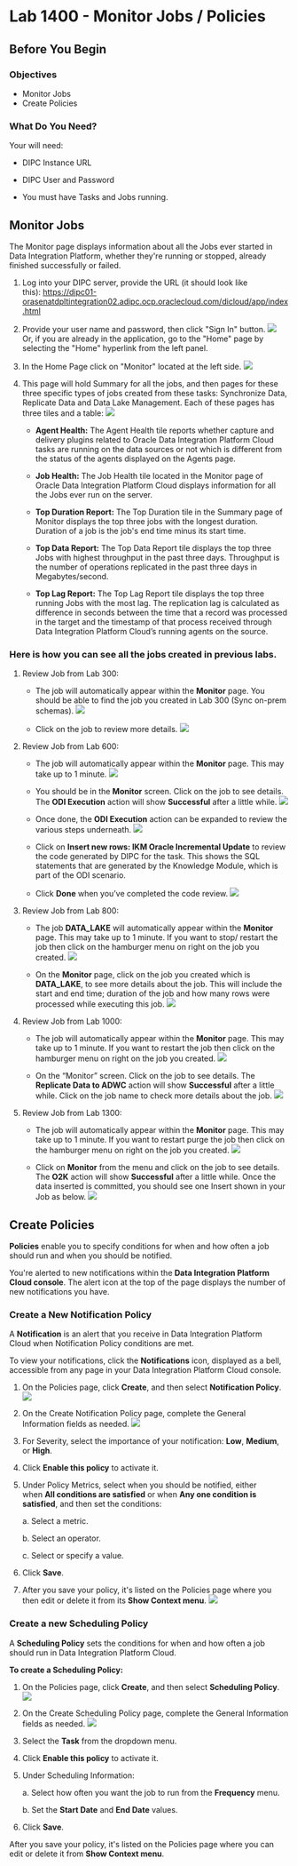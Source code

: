 # Lab 1400 - Monitor Jobs / Policies

Before You Begin
----------------

### Objectives

-   Monitor Jobs
-   Create Policies

### What Do You Need?

Your will need:

-   DIPC Instance URL

-   DIPC User and Password

-   You must have Tasks and Jobs running.

## Monitor Jobs


The Monitor page displays information about all the Jobs ever started in
Data Integration Platform, whether they\'re running or stopped, already
finished successfully or failed.


1.  Log into your DIPC server, provide the URL (it should look like
    this): https://dipc01-orasenatdpltintegration02.adipc.ocp.oraclecloud.com/dicloud/app/index.html

2.  Provide your user name and password, then click \"Sign In\" button.
    ![](images/1400/image1100_0.png)
    Or, if you are already in the application, go to the \"Home\" page by selecting the \"Home\" hyperlink from the left panel.


3.  In the Home Page click on \"Monitor\" located at the left side.
    ![](images/1400/image1100_1.png)


4.  This page will hold Summary for all the jobs, and then pages for
    these three specific types of jobs created from these tasks:
    Synchronize Data, Replicate Data and Data Lake Management. Each of
    these pages has three tiles and a table:
    ![](images/1400/image1100_2.png)


    - **Agent Health:** The Agent Health tile reports whether capture and delivery
    plugins related to Oracle Data Integration Platform Cloud tasks are running
    on the data sources or not which is different from the status of the agents
    displayed on the Agents page.

    - **Job Health:** The Job Health tile located in the Monitor page of Oracle
    Data Integration Platform Cloud displays information for all the Jobs
    ever run on the server.

    - **Top Duration Report:** The Top Duration tile in the Summary page of Monitor
    displays the top three jobs with the longest duration. Duration of a job is
    the job's end time minus its start time.

    - **Top Data Report:** The Top Data Report tile displays the top three Jobs
    with highest throughput in the past three days. Throughput is the number
    of operations replicated in the past three days in Megabytes/second.

    - **Top Lag Report:** The Top Lag Report tile displays the top three running
    Jobs with the most lag. The replication lag is calculated as difference in
    seconds between the time that a record was processed in the target and the
    timestamp of that process received through Data Integration Platform
    Cloud’s running agents on the source.



###   Here is how you can see all the jobs created in previous labs.


1.  Review Job from Lab 300:
    -	The job will automatically appear within the **Monitor** page.
    You should be able to find the job you created in Lab 300
    (Sync on-prem schemas).
    ![](images/1400/image1100_8.png)

    -	Click on the job to review more details.
    ![](images/1400/image1100_9.png)

2.  Review Job from Lab 600:
    -	The job will automatically appear within the **Monitor** page.
    This may take up to 1 minute.
    ![](images/1400/image1100_10.png)

    -	You should be in the **Monitor** screen. Click on the job to see details.
     The **ODI Execution** action will show **Successful** after a little while.
    ![](images/1400/image1100_11.png)

    -	Once done, the **ODI Execution** action can be expanded to
    review the various steps underneath.
    ![](images/1400/image1100_12.png)

    -	Click on **Insert new rows: IKM Oracle Incremental Update** to review the
    code generated by DIPC for the task. This shows the SQL statements that are
    generated by the Knowledge Module, which is part of the ODI scenario.

    -	Click **Done** when you’ve completed the code review.
    ![](images/1400/image1100_13.png)


3.  Review Job from Lab 800:
    -	The job **DATA_LAKE** will automatically appear within the **Monitor**
    page. This may take up to 1 minute.
    If you want to stop/ restart the job then click on the hamburger menu
    on right on the job you created.
    ![](images/1400/image1100_14.png)

    -	On the **Monitor** page, click on the job you created which
    is **DATA_LAKE**, to see more details about the job.
    This will include the start and end time; duration of the job and
    how many rows were processed while executing this job.
    ![](images/1400/image1100_15.png)


4.  Review Job from Lab 1000:
    -	The job will automatically appear within the **Monitor** page.
    This may take up to 1 minute.
    If you want to restart the job then click on the hamburger menu
    on right on the job you created.
    ![](images/1400/image1100_16.png)

    -	On the “Monitor” screen. Click on the job to see details.
    The **Replicate Data to ADWC** action will show **Successful** after a
    little while. Click on the job name to check more details about the job.
    ![](images/1400/image1100_17.png)


5.  Review Job from Lab 1300:
    -	The job will automatically appear within the **Monitor** page.
    This may take up to 1 minute. If you want to restart purge the job then
    click on the hamburger menu on right on the job you created.
    ![](images/1400/image1100_18.png)

    -	Click on **Monitor** from the menu and click on the job to see details.
    The **O2K** action will show **Successful** after a little while.
    Once the data inserted is committed, you should see one Insert shown
    in your Job as below.
    ![](images/1400/image1100_19.png)


## Create Policies


**Policies** enable you to specify conditions for when and how often a job
should run and when you should be notified.

You're alerted to new notifications within the **Data Integration Platform
Cloud console**. The alert icon at the top of the page displays the number
of new notifications you have.


### Create a New Notification Policy


A **Notification** is an alert that you receive in Data Integration Platform
Cloud when Notification Policy conditions are met.

To view your notifications,
click the **Notifications** icon, displayed as a bell, accessible from
any page in your Data Integration Platform Cloud console.

1.  On the Policies page, click **Create**, and then
    select **Notification Policy**.
    ![](images/1400/image1100_3.png)

2.  On the Create Notification Policy page, complete the General
    Information fields as needed.
    ![](images/1400/image1100_4.png)

3.  For Severity, select the importance of your notification:
    **Low**, **Medium**, or **High**.

4.  Click **Enable this policy** to activate it.

5.  Under Policy Metrics, select when you should be notified, either
    when **All conditions are satisfied** or when **Any one condition is
    satisfied**, and then set the conditions:

    a.  Select a metric.

    b.  Select an operator.

    c.  Select or specify a value.

6.  Click **Save**.

7.  After you save your policy, it\'s listed on the Policies page where
    you then edit or delete it from its **Show Context menu**.
    ![](images/1400/image1100_5.png)


### Create a new Scheduling Policy


A **Scheduling Policy** sets the conditions for when and how often a job
should run in Data Integration Platform Cloud.

**To create a Scheduling Policy:**

1.  On the Policies page, click **Create**, and then select **Scheduling
    Policy**.
    ![](images/1400/image1100_6.png)

2.  On the Create Scheduling Policy page, complete the General
    Information fields as needed.
    ![](images/1400/image1100_7.png)

3.  Select the **Task** from the dropdown menu.

4.  Click **Enable this policy** to activate it.

5.  Under Scheduling Information:

    a.  Select how often you want the job to run from
        the **Frequency** menu.

    b.  Set the **Start Date** and **End Date** values.

6.  Click **Save**.

After you save your policy, it\'s listed on the Policies page where you
can edit or delete it from **Show Context menu**.
